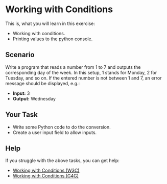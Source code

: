 # Working with Conditions

This is, what you will learn in this exercise:

* Working with conditions.
* Printing values to the python console.

## Scenario

Write a program that reads a number from 1 to 7 and outputs the corresponding day of the week. In this setup, 1 stands for Monday, 2 for Tuesday, and so on. If the entered number is not between 1 and 7, an error message should be displayed, e.g.:

* **Input:** 3
* **Output:** Wednesday

## Your Task

* Write some Python code to do the conversion.
* Create a user input field to allow inputs.

## Help

If you struggle with the above tasks, you can get help:

* [Working with Conditions (W3C)](https://www.w3schools.com/python/python_conditions.asp)
* [Working with Conditions (G4G)](https://www.geeksforgeeks.org/conditional-statements-in-python/)
